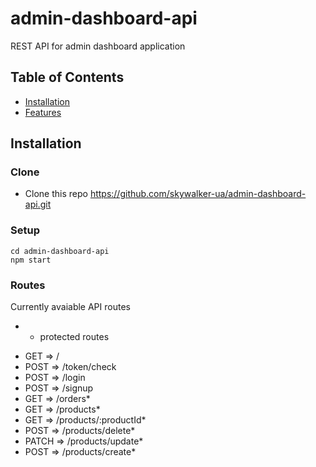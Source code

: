 # admin-dashboard-api
REST API for admin dashboard application

## Table of Contents

- [Installation](#installation)
- [Features](#features)

## Installation

### Clone

- Clone this repo https://github.com/skywalker-ua/admin-dashboard-api.git

### Setup

```shell
cd admin-dashboard-api
npm start
```

### Routes

Currently avaiable API routes
<br />
* - protected routes

- GET => /
- POST => /token/check
- POST => /login 
- POST => /signup
- GET => /orders*
- GET => /products*
- GET => /products/:productId*
- POST => /products/delete*
- PATCH => /products/update*
- POST => /products/create*
